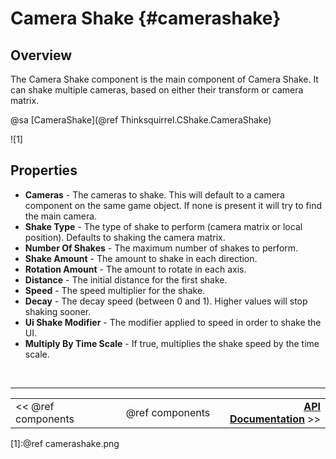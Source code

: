 Camera Shake {#camerashake}
===

## Overview
The Camera Shake component is the main component of Camera Shake. It can shake
multiple cameras, based on either their transform or camera matrix.

@sa [CameraShake](@ref Thinksquirrel.CShake.CameraShake)

![1]

## Properties

- **Cameras** - The cameras to shake. This will default to a camera component on the same game object. If none is present it will try to find the main camera.
- **Shake Type** - The type of shake to perform (camera matrix or local position). Defaults to shaking the camera matrix.
- **Number Of Shakes** - The maximum number of shakes to perform.
- **Shake Amount** - The amount to shake in each direction.
- **Rotation Amount** - The amount to rotate in each axis.
- **Distance** - The initial distance for the first shake.
- **Speed** - The speed multiplier for the shake.
- **Decay** - The decay speed (between 0 and 1). Higher values will stop shaking sooner.
- **Ui Shake Modifier** - The modifier applied to speed in order to shake the UI.
- **Multiply By Time Scale** - If true, multiplies the shake speed by the time scale.

<br>

---
<table width=80% align=center><tr>
<td width=33% align=left><< @ref components</td>
<td width=34% align=center>@ref components</td>
<td width=33% align=right><a href=namespaces.html><b>API Documentation</b></a> >></td>
</tr></table>

[1]:@ref camerashake.png
